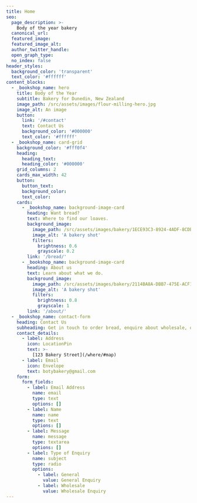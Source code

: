 ```yaml
---
title: Home
seo:
  page_description: >-
    Body of the year bakery
  canonical_url:
  featured_image:
  featured_image_alt:
  author_twitter_handle:
  open_graph_type:
  no_index: false
header_styles:
  background_color: 'transparent'
  text_color: '#ffffff'
content_blocks:
  - _bookshop_name: hero
    title: Body of the Year
    subtitle: Bakery for Dunedin, New Zealand
    image_path: /src/assets/images/flour-milling-hero.jpg
    image_alt: An image
    button:
      link: '/#contact'
      text: Contact Us
      background_color: '#000000'
      text_color: '#ffffff'
  - _bookshop_name: card-grid
    background_color: '#fff0f4'
    heading:
      heading_text:
      heading_color: '#000000'
    grid_columns: 2
    cards_max_width: 42
    button:
      button_text:
      background_color:
      text_color:
    cards:
      - _bookshop_name: background-image-card
        heading: Want bread?
        text: Where to find our loaves.
        background_image:
          image_path: /src/assets/images/bakery/1ECE93C3-8924-4ADF-8CDB-1A02D6D1CC04 2.JPG
          image_alt: 'A bakery shot'
          filters:
            brightness: 0.6
            grayscale: 0.2
        link: '/bread/'
      - _bookshop_name: background-image-card
        heading: About us
        text: Learn about what we do.
        background_image:
          image_path: /src/assets/images/bakery/2114BA8A-DBB7-475E-ACF1-DCA06107A23F.JPG
          image_alt: 'A bakery shot'
          filters:
            brightness: 0.8
            grayscale: 1
        link: '/about/'
  - _bookshop_name: contact-form
    heading: Contact Us
    subheading: Get in touch to order bread, enquire about wholesale, or ask us a question!
    contact_details:
      - label: Address
        icon: LocationPin
        text: >-
          [123 Bakery Street](/where/#map)
      - label: Email
        icon: Envelope
        text: botybakery@gmail.com
    form:
      form_fields:
        - label: Email Address
          name: email
          type: text
          options: []
        - label: Name
          name: name
          type: text
          options: []
        - label: Message
          name: message
          type: textarea
          options: []
        - label: Type of Enquiry
          name: subject
          type: radio
          options:
            - label: General
              value: General Enquiry
            - label: Wholesale
              value: Wholesale Enquiry
---
```

